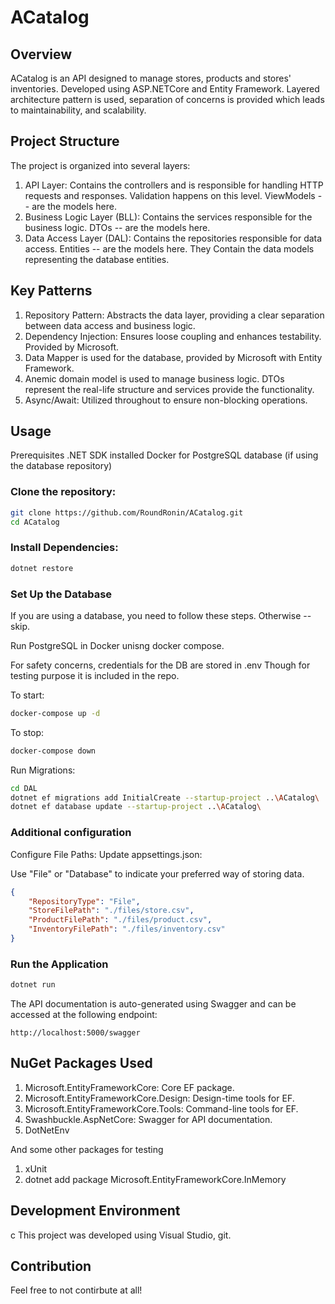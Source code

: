 # ACatalog 
## Overview
ACatalog is an API designed to manage stores, products and stores' inventories. Developed using ASP.NETCore and Entity Framework. Layered architecture pattern is used, separation of concerns is provided which leads to maintainability, and scalability.

## Project Structure
The project is organized into several layers:

1. API Layer: Contains the controllers and is responsible for handling HTTP requests and responses. Validation happens on this level. ViewModels -- are the models here.
2. Business Logic Layer (BLL): Contains the services responsible for the business logic. DTOs -- are the models here.
3. Data Access Layer (DAL): Contains the repositories responsible for data access. Entities -- are the models here. They Contain the data models representing the database entities.

## Key Patterns
1. Repository Pattern: Abstracts the data layer, providing a clear separation between data access and business logic.
2. Dependency Injection: Ensures loose coupling and enhances testability. Provided by Microsoft.
3. Data Mapper is used for the database, provided by Microsoft with Entity Framework.
4. Anemic domain model is used to manage business logic. DTOs represent the real-life structure and services provide the functionality.
5. Async/Await: Utilized throughout to ensure non-blocking operations.


## Usage
Prerequisites
.NET SDK installed
Docker for PostgreSQL database (if using the database repository)

### Clone the repository:
```sh
git clone https://github.com/RoundRonin/ACatalog.git
cd ACatalog
```

### Install Dependencies:
```sh
dotnet restore
```


### Set Up the Database
If you are using a database, you need to follow these steps. Otherwise -- skip.

Run PostgreSQL in Docker unisng docker compose.

For safety concerns, credentials for the DB are stored in .env
Though for testing purpose it is included in the repo.

To start:
```sh
docker-compose up -d
```

To stop:
```sh
docker-compose down
```

Run Migrations:
```sh
cd DAL
dotnet ef migrations add InitialCreate --startup-project ..\ACatalog\
dotnet ef database update --startup-project ..\ACatalog\
```
### Additional configuration
Configure File Paths: Update appsettings.json:

Use "File" or "Database" to indicate your preferred way of storing data.
```json
{
    "RepositoryType": "File",
    "StoreFilePath": "./files/store.csv",
    "ProductFilePath": "./files/product.csv",
    "InventoryFilePath": "./files/inventory.csv"
}
```

### Run the Application
```sh
dotnet run
```

The API documentation is auto-generated using Swagger and can be accessed at the following endpoint:
```
http://localhost:5000/swagger
```
## NuGet Packages Used
1. Microsoft.EntityFrameworkCore: Core EF package.
2. Microsoft.EntityFrameworkCore.Design: Design-time tools for EF.
3. Microsoft.EntityFrameworkCore.Tools: Command-line tools for EF.
4. Swashbuckle.AspNetCore: Swagger for API documentation.
5. DotNetEnv

And some other packages for testing
1. xUnit 
2. dotnet add package Microsoft.EntityFrameworkCore.InMemory


## Development Environment
c
This project was developed using Visual Studio, git.

## Contribution
Feel free to not contirbute at all!
